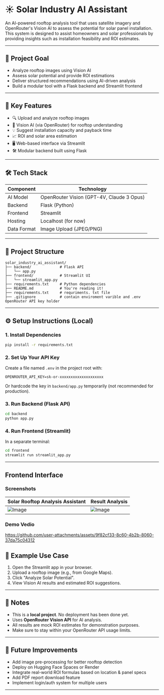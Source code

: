 
# ☀️ Solar Industry AI Assistant

An AI-powered rooftop analysis tool that uses satellite imagery and OpenRouter's Vision AI to assess the potential for solar panel installation. This system is designed to assist homeowners and solar professionals by providing insights such as installation feasibility and ROI estimates.

---

## 🎯 Project Goal

- Analyze rooftop images using Vision AI
- Assess solar potential and provide ROI estimations
- Deliver structured recommendations using AI-driven analysis
- Build a modular tool with a Flask backend and Streamlit frontend

---

## 🧠 Key Features

- 🔍 Upload and analyze rooftop images
- 🤖 Vision AI (via OpenRouter) for rooftop understanding
- 💡 Suggest installation capacity and payback time
- 📈 ROI and solar area estimation
- 🖥️ Web-based interface via Streamlit
- 🛠️ Modular backend built using Flask

---

## 🛠 Tech Stack

| Component  | Technology                    |
|------------|-------------------------------|
| AI Model   | OpenRouter Vision (GPT-4V, Claude 3 Opus) |
| Backend    | Flask (Python)                |
| Frontend   | Streamlit                     |
| Hosting    | Localhost (for now)           |
| Data Format| Image Upload (JPEG/PNG)       |

---

## 📁 Project Structure

```
solar_industry_ai_assistant/
├── backend/             # Flask API
│   └── app.py
├── frontend/            # Streamlit UI
│   └── streamlit_app.py
├── requirements.txt     # Python dependencies
├── README.md            # You're reading it!
├── requirements.txt     # requriments. txt file
├── .gitignore           # contain enviroment varible and .env OpenRouter API key holder
```

---

## ⚙️ Setup Instructions (Local)

### 1. Install Dependencies
```bash
pip install -r requirements.txt
```

### 2. Set Up Your API Key
Create a file named `.env` in the project root with:
```
OPENROUTER_API_KEY=sk-or-xxxxxxxxxxxxxxxxxxxx
```

Or hardcode the key in `backend/app.py` temporarily (not recommended for production).

### 3. Run Backend (Flask API)
```bash
cd backend
python app.py
```

### 4. Run Frontend (Streamlit)
In a separate terminal:
```bash
cd frontend
streamlit run streamlit_app.py
```

---

## Frontend Interface

### Screenshots

| Solar Rooftop Analysis Assistant     | Result Analysis                                                                                                                             |
|--------------------------------------|---------------------------------------------------------------------------------------------------------------------------------------------|
|![Image](https://github.com/user-attachments/assets/a5b24bbe-1215-4e83-8a0a-1bce1ac67b20)| ![Image](https://github.com/user-attachments/assets/375c3591-ab40-4d4e-93b0-2d3e8d377cba)|


### Demo Vedio
https://github.com/user-attachments/assets/9f82cf33-8c60-4b2b-8060-37da75c04312

## 🧪 Example Use Case

1. Open the Streamlit app in your browser.
2. Upload a rooftop image (e.g., from Google Maps).
3. Click "Analyze Solar Potential".
4. View Vision AI results and estimated ROI suggestions.

---

## 📌 Notes

- This is a **local project**. No deployment has been done yet.
- Uses **OpenRouter Vision API** for AI analysis.
- All results are mock ROI estimates for demonstration purposes.
- Make sure to stay within your OpenRouter API usage limits.

---

## 🔮 Future Improvements

- Add image pre-processing for better rooftop detection
- Deploy on Hugging Face Spaces or Render
- Integrate real-world ROI formulas based on location & panel specs
- Add PDF report download feature
- Implement login/auth system for multiple users

---
